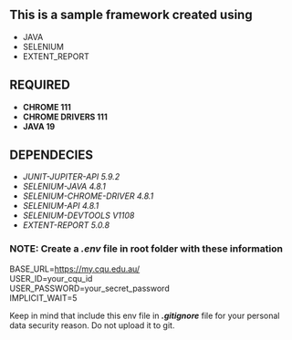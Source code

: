 ## This is a sample framework created using
- JAVA
- SELENIUM
- EXTENT_REPORT

## REQUIRED
- **CHROME 111**
- **CHROME DRIVERS 111**
- **JAVA 19**

## DEPENDECIES
- *JUNIT-JUPITER-API 5.9.2*
- *SELENIUM-JAVA 4.8.1*
- *SELENIUM-CHROME-DRIVER 4.8.1*
- *SELENIUM-API 4.8.1*
- *SELENIUM-DEVTOOLS V1108*
- *EXTENT-REPORT 5.0.8*

### NOTE: Create a *.env* file in root folder with these information
BASE_URL=https://my.cqu.edu.au/  
USER_ID=your_cqu_id  
USER_PASSWORD=your_secret_password  
IMPLICIT_WAIT=5  

Keep in mind that include this env file in ***.gitignore*** file for your personal data security reason. Do not upload it to git.